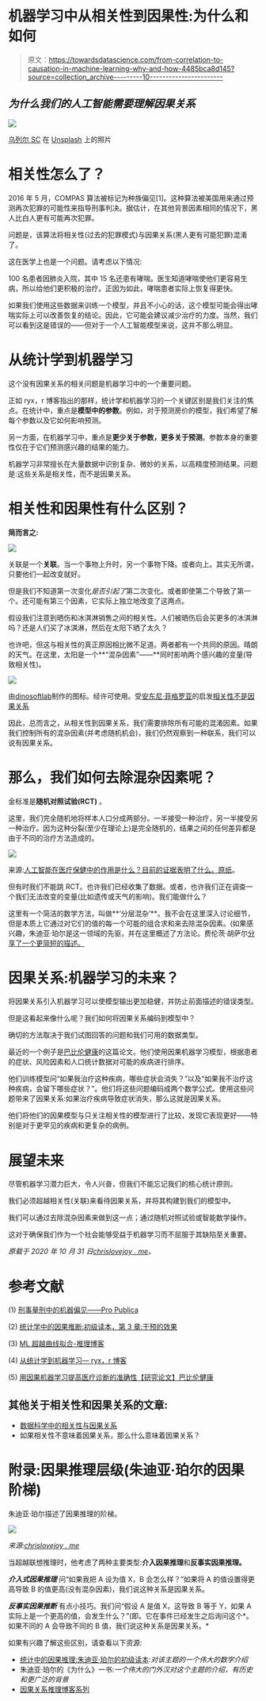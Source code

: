 # 机器学习中从相关性到因果性:为什么和如何

> 原文：<https://towardsdatascience.com/from-correlation-to-causation-in-machine-learning-why-and-how-4485bca8d145?source=collection_archive---------10----------------------->

## *为什么我们的人工智能需要理解因果关系*

![](img/b4f7f5f03ea34c31c8086571316fd59f.png)

[乌列尔 SC](https://unsplash.com/@urielsc26?utm_source=unsplash&utm_medium=referral&utm_content=creditCopyText) 在 [Unsplash](https://unsplash.com/s/photos/link?utm_source=unsplash&utm_medium=referral&utm_content=creditCopyText) 上的照片

# **相关性怎么了？**

2016 年 5 月，COMPAS 算法被标记为种族偏见[1]。这种算法被美国用来通过预测再次犯罪的可能性来指导刑事判决。据估计，在其他背景因素相同的情况下，黑人比白人更有可能再次犯罪。

问题是，该算法将相关性(过去的犯罪模式)与因果关系(黑人更有可能犯罪)混淆了。

这在医学上也是一个问题。请考虑以下情况:

100 名患者因肺炎入院，其中 15 名还患有哮喘。医生知道哮喘使他们更容易生病，所以给他们更积极的治疗。正因为如此，哮喘患者实际上恢复得更快。

如果我们使用这些数据来训练一个模型，并且不小心的话，这个模型可能会得出哮喘实际上可以改善恢复的结论。因此，它可能会建议减少治疗的力度。当然，我们可以看到这是错误的——但对于一个人工智能模型来说，这并不那么明显。

# **从统计学到机器学习**

这个没有因果关系的相关问题是机器学习中的一个重要问题。

正如 ryx，r 博客指出的那样，统计学和机器学习的一个关键区别是我们关注的焦点。在统计中，重点是**模型中的参数**。例如，对于预测房价的模型，我们希望了解每个参数以及它如何影响预测。

另一方面，在机器学习中，重点是**更少关于参数，更多关于预测**。参数本身的重要性仅在于它们预测感兴趣的结果的能力。

机器学习非常擅长在大量数据中识别复杂、微妙的关系，以高精度预测结果。问题是:这些关系是相关性，而不是因果关系。

# 相关性和因果性有什么区别？

**简而言之:**

![](img/07e49470613aa1b8814d9731bf5fccd0.png)

关联是一个**关联**。当一个事物上升时，另一个事物下降。或者向上。其实无所谓，只要他们一起改变就好。

但是我们不知道第一次变化*是否引起了*第二次变化。或者即使第二个导致了第一个。还可能有第三个因素，它实际上独立地改变了这两点。

假设我们注意到晒伤和冰淇淋销售之间的相关性。人们被晒伤后会买更多的冰淇淋吗？还是人们买了冰淇淋，然后在太阳下晒了太久？

也许吧，但这与相关性的真正原因相比微不足道。两者都有一个共同的原因。晴朗的天气。在这里，太阳是一个**“混杂因素”——**同时影响两个感兴趣的变量(导致相关性)。

![](img/2a2897431aba32ca1de16c855d15c920.png)

由[dinosoftlab](https://www.flaticon.com/authors/dinosoftlabs)制作的图标。经许可使用。受[安东尼·菲格罗亚](https://medium.com/u/7c78b9326a4d?source=post_page-----66b6cfa702f0--------------------------------)的启发[相关性不是因果关系](/correlation-is-not-causation-ae05d03c1f53)

因此，总而言之，从相关性到因果关系，我们需要排除所有可能的混淆因素。如果我们控制所有的混杂因素(并考虑随机机会)，我们仍然观察到一种联系，我们可以说有因果关系。

# 那么，我们如何去除混杂因素呢？

金标准是**随机对照试验(RCT)** 。

这里，我们完全随机地将样本人口分成两部分。一半接受一种治疗，另一半接受另一种治疗。因为这种分裂(至少在理论上)是完全随机的，结果之间的任何差异都是由于不同的治疗方法造成的。

![](img/5335f109b0f71d57b69b53621623b27a.png)

来源:[人工智能在医疗保健中的作用是什么？目前的证据表明了什么。](https://www.youtube.com/watch?v=NdL6RW7Aa30)[原纸](https://www.thelancet.com/pdfs/journals/langas/PIIS2468-1253(19)30411-X.pdf)。

但有时我们不能跳 RCT。也许我们已经收集了数据。或者，也许我们正在调查一个我们无法改变的变量(比如遗传或天气的影响)。我们能做什么？

这里有一个简洁的数学方法，叫做**‘分层混杂’**。我不会在这里深入讨论细节，但是本质上它通过对它们的值的每一个可能的组合求和来去除混杂因素。(如果感兴趣，朱迪亚·珀尔是这一领域的先驱，并在这里概述了方法论。费伦茨·胡萨尔[分享了一个更简短的描述。](https://www.inference.vc/untitled/)

# **因果关系:机器学习的未来？**

将因果关系引入机器学习可以使模型输出更加稳健，并防止前面描述的错误类型。

但是这看起来像什么呢？我们如何将因果关系编码到模型中？

确切的方法取决于我们试图回答的问题和我们可用的数据类型。

最近的一个例子是[巴比伦健康](https://www.nature.com/articles/s41467-020-17419-7)的这篇论文。他们使用因果机器学习模型，根据患者的症状、风险因素和人口统计数据对可能的疾病进行排序。

他们训练模型问“如果我治疗这种疾病，哪些症状会消失？”以及“如果我不治疗这种疾病，会留下哪些症状？”。他们将这些问题编码成两个数学公式。使用这些问题带来了因果关系:如果治疗疾病导致症状消失，那么这就是因果关系。

他们将他们的因果模型与只关注相关性的模型进行了比较，发现它表现更好——特别是对于更罕见的疾病和更复杂的病例。

# **展望未来**

尽管机器学习潜力巨大，令人兴奋，但我们不能忘记我们的核心统计原则。

我们必须超越相关性(关联)来看待因果关系，并将其构建到我们的模型中。

我们可以通过去除混杂因素来做到这一点；通过随机对照试验或智能数学操作。

这对于确保我们作为一个社会能够受益于机器学习而不屈服于其缺陷至关重要。

*原载于 2020 年 10 月 31 日*[*chrislovejoy . me*](https://chrislovejoy.me/correlation-causation/)*。*

# **参考文献**

(1) [刑事量刑中的机器偏见——Pro Publica](https://www.propublica.org/article/machine-bias-risk-assessments-in-criminal-sentencing)

(2) [统计学中的因果推断:初级读本，第 3 章:干预的效果](http://bayes.cs.ucla.edu/PRIMER/primer-ch3.pdf)

(3) [ML 超越曲线拟合-推理博客](https://www.inference.vc/untitled/)

(4) [从统计学到机器学习— ryx，r 博客](https://ryxcommar.com/2019/07/14/on-moving-from-statistics-to-machine-learning-the-final-stage-of-grief/)

(5) [用因果机器学习提高医疗诊断的准确性【研究论文】巴比伦健康](https://www.nature.com/articles/s41467-020-17419-7)

## **其他关于相关性和因果关系的文章:**

*   [数据科学中的相关性与因果关系](https://medium.com/@sundaskhalid/correlation-vs-causation-in-data-science-66b6cfa702f0)
*   如果相关性不意味着因果关系，那么什么意味着因果关系？

# **附录:因果推理层级(朱迪亚·珀尔的因果阶梯)**

朱迪亚·珀尔描述了因果推理的阶梯。

![](img/745715593889c7d67ec0f373ec767eb4.png)

*来源:*[*chrislovejoy . me*](http://www.chrislovejoy.me)

当超越联想推理时，他考虑了两种主要类型:**介入因果推理**和**反事实因果推理。**

***介入式因果推理*** 问“如果我把 A 设为值 X，B 会怎么样？”如果将 A 的值设置得更高导致 B 的值更高(没有混杂因素)，我们说这种关系是因果关系。

***反事实因果推断*** 有点小技巧。我们问“假设 A 是值 X，这导致 B 等于 Y，如果 A 实际上是一个更高的值，会发生什么？”(即。它在事件已经发生之后询问这个*。如果不同的 A 会导致不同的 B 值，我们说这种关系是因果关系。*

如果有兴趣了解这些区别，请查看以下资源:

*   [统计中的因果推理:朱迪亚·珀尔的初级读本](http://bayes.cs.ucla.edu/PRIMER/):*对该主题的一个伟大的数学介绍*
*   朱迪亚·珀尔的《为什么》一书:*一个伟大的门外汉对这个主题的介绍，有历史和更广泛的背景*
*   [因果关系推理博客系列](https://www.inference.vc/causal-inference-3-counterfactuals/)